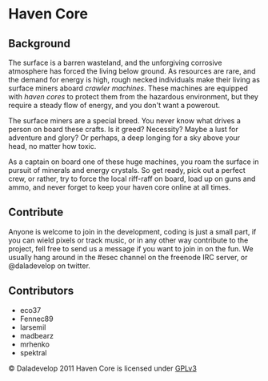Haven Core
==========

Background
----------
The surface is a barren wasteland, and the unforgiving corrosive atmosphere
has forced the living below ground.  As resources are rare, and the demand for
energy is high, rough necked individuals make their living as surface miners
aboard *crawler machines*.  These machines are equipped with *haven cores* to
protect them from the hazardous environment, but they require a steady flow of
energy, and you don't want a powerout.

The surface miners are a special breed.  You never know what drives a person on
board these crafts.  Is it greed?  Necessity?  Maybe a lust for adventure and
glory?  Or perhaps, a deep longing for a sky above your head, no matter how
toxic.

As a captain on board one of these huge machines,  you roam the surface in
pursuit of minerals and energy crystals.  So get ready, pick out a perfect crew,
or rather, try to force the local riff-raff on board, load up on guns and ammo,
and never forget to keep your haven core online at all times.

Contribute
----------
Anyone is welcome to join in the development, coding is just a small part, if
you can wield pixels or track music, or in any other way contribute to the
project, fell free to send us a message if you want to join in on the fun. 
We usually hang around in the #esec channel on the freenode IRC server, or
@daladevelop on twitter.

Contributors
------------
* eco37
* Fennec89
* larsemil
* madbearz
* mrhenko
* spektral

&copy; Daladevelop 2011
Haven Core is licensed under [GPLv3](http://gnu.org/licenses/gpl.html)
